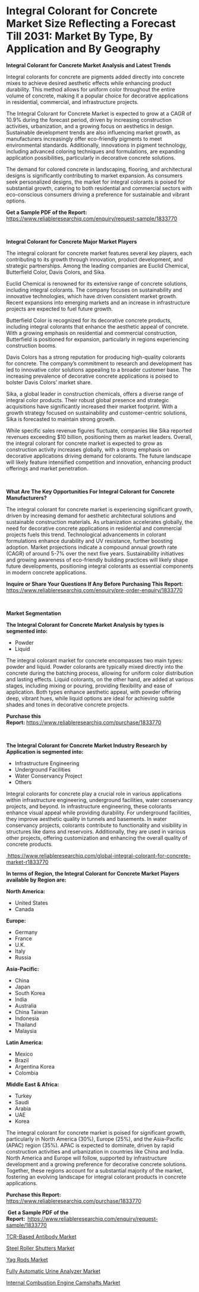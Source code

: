 <p><h1>Integral Colorant for Concrete Market Size Reflecting a Forecast Till 2031: Market By Type, By Application and By Geography</h1></p><p><strong>Integral Colorant for Concrete Market Analysis and Latest Trends</strong></p>
<p><p>Integral colorants for concrete are pigments added directly into concrete mixes to achieve desired aesthetic effects while enhancing product durability. This method allows for uniform color throughout the entire volume of concrete, making it a popular choice for decorative applications in residential, commercial, and infrastructure projects. </p><p>The Integral Colorant for Concrete Market is expected to grow at a CAGR of 10.9% during the forecast period, driven by increasing construction activities, urbanization, and a growing focus on aesthetics in design. Sustainable development trends are also influencing market growth, as manufacturers increasingly offer eco-friendly pigments to meet environmental standards. Additionally, innovations in pigment technology, including advanced coloring techniques and formulations, are expanding application possibilities, particularly in decorative concrete solutions. </p><p>The demand for colored concrete in landscaping, flooring, and architectural designs is significantly contributing to market expansion. As consumers seek personalized designs, the market for integral colorants is poised for substantial growth, catering to both residential and commercial sectors with eco-conscious consumers driving a preference for sustainable and vibrant options.</p></p>
<p><strong>Get a Sample PDF of the Report:&nbsp;</strong> <a href="https://www.reliableresearchiq.com/enquiry/request-sample/1833770?utm_campaign=103&utm_medium=2&utm_source=Github&utm_content=ia&utm_term=17102024&utm_id=integral-colorant-for-concrete">https://www.reliableresearchiq.com/enquiry/request-sample/1833770</a></p>
<p>&nbsp;</p>
<p><strong>Integral Colorant for Concrete Major Market Players</strong></p>
<p><p>The integral colorant for concrete market features several key players, each contributing to its growth through innovation, product development, and strategic partnerships. Among the leading companies are Euclid Chemical, Butterfield Color, Davis Colors, and Sika.</p><p>Euclid Chemical is renowned for its extensive range of concrete solutions, including integral colorants. The company focuses on sustainability and innovative technologies, which have driven consistent market growth. Recent expansions into emerging markets and an increase in infrastructure projects are expected to fuel future growth.</p><p>Butterfield Color is recognized for its decorative concrete products, including integral colorants that enhance the aesthetic appeal of concrete. With a growing emphasis on residential and commercial construction, Butterfield is positioned for expansion, particularly in regions experiencing construction booms.</p><p>Davis Colors has a strong reputation for producing high-quality colorants for concrete. The company’s commitment to research and development has led to innovative color solutions appealing to a broader customer base. The increasing prevalence of decorative concrete applications is poised to bolster Davis Colors’ market share.</p><p>Sika, a global leader in construction chemicals, offers a diverse range of integral color products. Their robust global presence and strategic acquisitions have significantly increased their market footprint. With a growth strategy focused on sustainability and customer-centric solutions, Sika is forecasted to maintain strong growth.</p><p>While specific sales revenue figures fluctuate, companies like Sika reported revenues exceeding $10 billion, positioning them as market leaders. Overall, the integral colorant for concrete market is expected to grow as construction activity increases globally, with a strong emphasis on decorative applications driving demand for colorants. The future landscape will likely feature intensified competition and innovation, enhancing product offerings and market penetration.</p></p>
<p>&nbsp;</p>
<p><strong>What Are The Key Opportunities For Integral Colorant for Concrete Manufacturers?</strong></p>
<p><p>The integral colorant for concrete market is experiencing significant growth, driven by increasing demand for aesthetic architectural solutions and sustainable construction materials. As urbanization accelerates globally, the need for decorative concrete applications in residential and commercial projects fuels this trend. Technological advancements in colorant formulations enhance durability and UV resistance, further boosting adoption. Market projections indicate a compound annual growth rate (CAGR) of around 5-7% over the next five years. Sustainability initiatives and growing awareness of eco-friendly building practices will likely shape future developments, positioning integral colorants as essential components in modern concrete applications.</p></p>
<p><strong>Inquire or Share Your Questions If Any Before Purchasing This Report:</strong> <a href="https://www.reliableresearchiq.com/enquiry/pre-order-enquiry/1833770?utm_campaign=103&utm_medium=2&utm_source=Github&utm_content=ia&utm_term=17102024&utm_id=integral-colorant-for-concrete">https://www.reliableresearchiq.com/enquiry/pre-order-enquiry/1833770</a></p>
<p>&nbsp;</p>
<p><strong>Market Segmentation</strong></p>
<p><strong>The Integral Colorant for Concrete Market Analysis by types is segmented into:</strong></p>
<p><ul><li>Powder</li><li>Liquid</li></ul></p>
<p><p>The integral colorant market for concrete encompasses two main types: powder and liquid. Powder colorants are typically mixed directly into the concrete during the batching process, allowing for uniform color distribution and lasting effects. Liquid colorants, on the other hand, are added at various stages, including mixing or pouring, providing flexibility and ease of application. Both types enhance aesthetic appeal, with powder offering deep, vibrant hues, while liquid options are ideal for achieving subtle shades and tones in decorative concrete projects.</p></p>
<p><strong>Purchase this Report:&nbsp;</strong><a href="https://www.reliableresearchiq.com/purchase/1833770?utm_campaign=103&utm_medium=2&utm_source=Github&utm_content=ia&utm_term=17102024&utm_id=integral-colorant-for-concrete">https://www.reliableresearchiq.com/purchase/1833770</a></p>
<p>&nbsp;</p>
<p><strong>The Integral Colorant for Concrete Market Industry Research by Application is segmented into:</strong></p>
<p><ul><li>Infrastructure Engineering</li><li>Underground Facilities</li><li>Water Conservancy Project</li><li>Others</li></ul></p>
<p><p>Integral colorants for concrete play a crucial role in various applications within infrastructure engineering, underground facilities, water conservancy projects, and beyond. In infrastructure engineering, these colorants enhance visual appeal while providing durability. For underground facilities, they improve aesthetic quality in tunnels and basements. In water conservancy projects, colorants contribute to functionality and visibility in structures like dams and reservoirs. Additionally, they are used in various other projects, offering customization and enhancing the overall quality of concrete products.</p></p>
<p><a href="https://www.reliableresearchiq.com/global-integral-colorant-for-concrete-market-r1833770?utm_campaign=103&utm_medium=2&utm_source=Github&utm_content=ia&utm_term=17102024&utm_id=integral-colorant-for-concrete">&nbsp;https://www.reliableresearchiq.com/global-integral-colorant-for-concrete-market-r1833770</a></p>
<p><strong>In terms of Region, the Integral Colorant for Concrete Market Players available by Region are:</strong></p>
<p>
    <p> <strong> North America: </strong>
        <ul>
            <li>United States</li>
            <li>Canada</li>
        </ul>
        </p> 
    <p> <strong> Europe: </strong>
        <ul>
            <li>Germany</li>
            <li>France</li>
            <li>U.K.</li>
            <li>Italy</li>
            <li>Russia</li>
        </ul>
        </p> 
    <p> <strong> Asia-Pacific: </strong>
        <ul>
            <li>China</li>
            <li>Japan</li>
            <li>South Korea</li>
            <li>India</li>
            <li>Australia</li>
            <li>China Taiwan</li>
            <li>Indonesia</li>
            <li>Thailand</li>
            <li>Malaysia</li>
        </ul>
        </p> 
    <p> <strong> Latin America: </strong>
        <ul>
            <li>Mexico</li>
            <li>Brazil</li>
            <li>Argentina Korea</li>
            <li>Colombia</li>
        </ul>
        </p> 
    <p> <strong> Middle East & Africa: </strong>
        <ul>
            <li>Turkey</li>
            <li>Saudi</li>
            <li>Arabia</li>
            <li>UAE</li>
            <li>Korea</li>
        </ul>
    </p>
    </p>
<p><p>The integral colorant for concrete market is poised for significant growth, particularly in North America (30%), Europe (25%), and the Asia-Pacific (APAC) region (35%). APAC is expected to dominate, driven by rapid construction activities and urbanization in countries like China and India. North America and Europe will follow, supported by infrastructure development and a growing preference for decorative concrete solutions. Together, these regions account for a substantial majority of the market, fostering an evolving landscape for integral colorant products in concrete applications.</p></p>
<p><strong>Purchase this Report: </strong><a href="https://www.reliableresearchiq.com/purchase/1833770?utm_campaign=103&utm_medium=2&utm_source=Github&utm_content=ia&utm_term=17102024&utm_id=integral-colorant-for-concrete">https://www.reliableresearchiq.com/purchase/1833770</a></p>
<p>&nbsp;<strong>Get a Sample PDF of the Report:&nbsp;&nbsp;</strong><a href="https://www.reliableresearchiq.com/enquiry/request-sample/1833770?utm_campaign=103&utm_medium=2&utm_source=Github&utm_content=ia&utm_term=17102024&utm_id=integral-colorant-for-concrete">https://www.reliableresearchiq.com/enquiry/request-sample/1833770</a></p>
<p><strong></strong></p>
<p><p><a href="https://github.com/tenoreduwagley4rt/Market-Research-Report-List-1/blob/main/tcr-based-antibody-market.md?utm_campaign=103&utm_medium=2&utm_source=Github&utm_content=ia&utm_term=17102024&utm_id=integral-colorant-for-concrete">TCR-Based Antibody Market</a></p><p><a href="https://www.linkedin.com/pulse/steel-roller-shutters-market-outlook-complete-industry-analysis-hei3e?utm_campaign=103&utm_medium=2&utm_source=Github&utm_content=ia&utm_term=17102024&utm_id=integral-colorant-for-concrete">Steel Roller Shutters Market</a></p><p><a href="https://www.linkedin.com/pulse/future-innovation-global-yag-rods-market-growth-opportunities-szftc?utm_campaign=103&utm_medium=2&utm_source=Github&utm_content=ia&utm_term=17102024&utm_id=integral-colorant-for-concrete">Yag Rods Market</a></p><p><a href="https://issuu.com/reportprime-2/docs/fully-automatic-urine-analyzer-mark_5d0eb22310b501?utm_campaign=103&utm_medium=2&utm_source=Github&utm_content=ia&utm_term=17102024&utm_id=integral-colorant-for-concrete">Fully Automatic Urine Analyzer Market</a></p><p><a href="https://github.com/lourdestd6bs/Market-Research-Report-List-1/blob/main/internal-combustion-engine-camshafts-market.md?utm_campaign=103&utm_medium=2&utm_source=Github&utm_content=ia&utm_term=17102024&utm_id=integral-colorant-for-concrete">Internal Combustion Engine Camshafts Market</a></p></p>